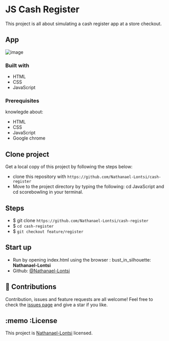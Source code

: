 # JS Cash Register
This project is all about simulating a cash register app at a store checkout.
## App
![image](assets/image/cash.png)
### Built with  
- HTML
- CSS
- JavaScript
### Prerequisites
knowlegde about:
- HTML
- CSS
- JavaScript
- Google chrome
## Clone project
Get a local copy of this project by following the steps below:
- clone this repository with `https://github.com/Nathanael-Lontsi/cash-register`
- Move to the project directory by typing the following: cd JavaScript and cd scorebowling in your terminal.
## Steps
- $ git clone `https://github.com/Nathanael-Lontsi/cash-register`
- $ `cd cash-register`
- $ `git checkout feature/register`
## Start up
- Run by opening index.html using the browser
: bust_in_silhouette: **Nathanael-Lontsi**
- Github: [@Nathanael-Lontsi](https://github.com/Nathanael-Lontsi/cash-register)
## :handshake: Contributions
Contribution, issues and feature requests are all welcome!
Feel free to check the [issues page](https://github.com/Nathanael-Lontsi/cash-register/issues) and give a star if you like.
## :memo :License
This project is [Nathanael-Lontsi](./LICENSE) licensed.
